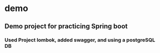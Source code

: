 # demo
## Demo project for practicing Spring boot 
### Used Project lombok, added swagger, and using a postgreSQL DB
